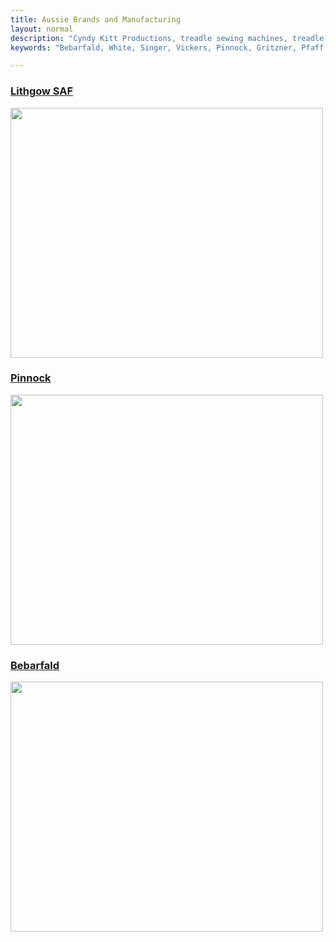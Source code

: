 ```yaml
---
title: Aussie Brands and Manufacturing
layout: normal
description: "Cyndy Kitt Productions, treadle sewing machines, treadle sewing machine parts, sewing machine parts, vintage treadle sewing machines, reproduction sewing machine manuals, sewing machine manual, eco sewing"
keywords: "Bebarfald, White, Singer, Vickers, Pinnock, Gritzner, Pfaff, treadle sewing machine, vintage sewing machine, sewing machine manual"

---
```


<div class="container text-center my-4">
<div class="row">
<div class="col-4">
<h3><a href="{{"info-lsaf"}}.html">Lithgow SAF</a></h3>
</div><!-- end col -->
<div class="col-8 text-left">
<p><img class="img-fluid my-1" src="{{"pic/LSAF-ModA-A19.02.jpg"}}" width="500" height="400"></p>
</div><!-- end col -->
</div><!-- end row -->
<div class="row">
<div class="col-4">
<h3><a href="{{"info-pinnock"}}.html">Pinnock </a></h3>
</div><!-- end col -->
<div class="col-8 text-left">
<p><img class="img-fluid my-1" src="{{"pic/pinnock/pinnock.sewmaster.ad1c.png"}}" width="500" height="400"></p>
</div><!-- end col -->
</div><!-- end row -->
<div class="row">
<div class="col-4">
<h3><a href="{{"info-beb"}}.html">Bebarfald</a></h3>
</div><!-- end col -->
<div class="col-8 text-left">
<p><img class="img-fluid my-1" src="{{"pic/beb/BEB.ORANTO.01.png"}}" width="500" height="400"></p>
</div><!-- end col -->
</div><!-- end row -->
</div><!-- end container -->
